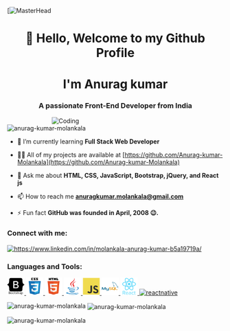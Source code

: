 [![MasterHead](https://user-images.githubusercontent.com/95478989/198955082-6e78ebb5-e1e4-49f9-8d32-6e5af3984dcd.gif)
<h1 align="center"> 👋 Hello, Welcome to my Github Profile</h1>
<h1 align="center"> I'm Anurag kumar</h1>
<h3 align="center">A passionate Front-End Developer from India</h3>
<img align="right" alt="Coding" width="400" src="https://camo.githubusercontent.com/b0476e711d948b5db51678ba19f80da25ccc88d5893852563e216ad833cbeb55/68747470733a2f2f63646e2e66696c65737461636b636f6e74656e742e636f6d2f6566625352313868543575524b756f307a6f4d41"></img>

<p align="left"> <img src="https://komarev.com/ghpvc/?username=anurag-kumar-molankala&label=Profile%20views&color=0e75b6&style=flat" alt="anurag-kumar-molankala" /> </p>

- 🌱 I’m currently learning **Full Stack Web Developer**

- 👨‍💻 All of my projects are available at [https://github.com/Anurag-kumar-Molankala](https://github.com/Anurag-kumar-Molankala)

- 💬 Ask me about **HTML, CSS, JavaScript, Bootstrap, jQuery, and React js**

- 📫 How to reach me **anuragkumar.molankala@gmail.com**

- ⚡ Fun fact **GitHub was founded in April, 2008 😉.**

<h3 align="left">Connect with me:</h3>
<p align="left">
<a href="" target="blank"><img align="center" src="https://raw.githubusercontent.com/rahuldkjain/github-profile-readme-generator/master/src/images/icons/Social/linked-in-alt.svg" alt="https://www.linkedin.com/in/molankala-anurag-kumar-b5a19719a/" height="30" width="40" /></a>
</p>

<h3 align="left">Languages and Tools:</h3>
<p align="left"> <a href="https://getbootstrap.com" target="_blank" rel="noreferrer"> <img src="https://raw.githubusercontent.com/devicons/devicon/master/icons/bootstrap/bootstrap-plain-wordmark.svg" alt="bootstrap" width="40" height="40"/> </a> <a href="https://www.w3schools.com/css/" target="_blank" rel="noreferrer"> <img src="https://raw.githubusercontent.com/devicons/devicon/master/icons/css3/css3-original-wordmark.svg" alt="css3" width="40" height="40"/> </a> <a href="https://www.w3.org/html/" target="_blank" rel="noreferrer"> <img src="https://raw.githubusercontent.com/devicons/devicon/master/icons/html5/html5-original-wordmark.svg" alt="html5" width="40" height="40"/> </a> <a href="https://www.java.com" target="_blank" rel="noreferrer"> <img src="https://raw.githubusercontent.com/devicons/devicon/master/icons/java/java-original.svg" alt="java" width="40" height="40"/> </a> <a href="https://developer.mozilla.org/en-US/docs/Web/JavaScript" target="_blank" rel="noreferrer"> <img src="https://raw.githubusercontent.com/devicons/devicon/master/icons/javascript/javascript-original.svg" alt="javascript" width="40" height="40"/> </a> <a href="https://www.mysql.com/" target="_blank" rel="noreferrer"> <img src="https://raw.githubusercontent.com/devicons/devicon/master/icons/mysql/mysql-original-wordmark.svg" alt="mysql" width="40" height="40"/> </a> <a href="https://reactjs.org/" target="_blank" rel="noreferrer"> <img src="https://raw.githubusercontent.com/devicons/devicon/master/icons/react/react-original-wordmark.svg" alt="react" width="40" height="40"/> </a> <a href="https://reactnative.dev/" target="_blank" rel="noreferrer"> <img src="https://reactnative.dev/img/header_logo.svg" alt="reactnative" width="40" height="40"/> </a> </p>

<p><img align="left" src="https://github-readme-stats.vercel.app/api/top-langs?username=anurag-kumar-molankala&show_icons=true&locale=en&layout=compact" alt="anurag-kumar-molankala" /></p>

<p>&nbsp;<img align="center" src="https://github-readme-stats.vercel.app/api?username=anurag-kumar-molankala&show_icons=true&locale=en" alt="anurag-kumar-molankala" /></p>

<p><img align="center" src="https://github-readme-streak-stats.herokuapp.com/?user=anurag-kumar-molankala&" alt="anurag-kumar-molankala" /></p>
